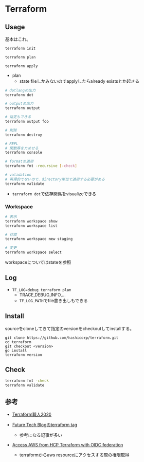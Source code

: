 # Terraform

## Usage

基本はこれ。

```sh
terraform init

terraform plan

terraform apply
```

* plan
  * state fileしかみないのでapplyしたらalready existsとか起きる

```sh
# dotlangの出力
terraform dot

# outputの出力
terraform output

# 指定もできる
terraform output foo

# 削除
terraform destroy

# REPL
# 関数等をためせる
terraform console

# formatの適用
terraform fmt -recursive [-check]

# validation
# 再帰的でないので、directory単位で適用する必要がある
terraform validate
```

* `terraform dot`で依存関係をvisualizeできる


### Workspace

```sh
# 表示
terraform workspace show
terraform workspace list

# 作成
terraform workspace new staging

# 変更
terraform workspace select
```

workspaceについてはstateを参照

## Log

* `TF_LOG=debug terraform plan`
  * TRACE,DEBUG,INFO,...
  * `TF_LOG_PATH`でfile書き出しもできる

## Install

sourceをcloneしてきて指定のversionをcheckoutしてinstallする。

```console
git clone https://github.com/hashicorp/terraform.git
cd terraform
git checkout <version>
go install
terraform version
```

## Check

```sh
terraform fmt -check
terraform validate
```

## 参考

* [Terraform職人2020](https://qiita.com/minamijoyo/items/3a7467f70d145ac03324#terraformlockhcl)

* [Future Tech Blogのterraform tag](https://future-architect.github.io/tags/Terraform/page/2/)
  * 参考になる記事が多い

* [Access AWS from HCP Terraform with OIDC federation](https://www.hashicorp.com/blog/access-aws-from-hcp-terraform-with-oidc-federation)
  * terraformからaws resourceにアクセスする際の権限取得
